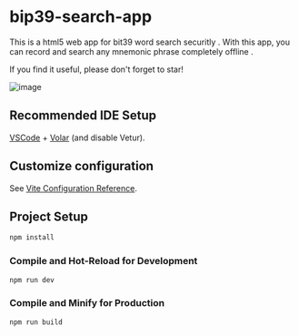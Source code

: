 # bip39-search-app

This is a html5 web app for bit39 word search securitly . With this app, you can record and search any mnemonic phrase completely offline .

If you find it useful, please don't forget to star!

![image](https://github.com/user-attachments/assets/4bbc506c-8262-48c1-89c4-02c442418c78)


## Recommended IDE Setup

[VSCode](https://code.visualstudio.com/) + [Volar](https://marketplace.visualstudio.com/items?itemName=Vue.volar) (and disable Vetur).

## Customize configuration

See [Vite Configuration Reference](https://vite.dev/config/).

## Project Setup

```sh
npm install
```

### Compile and Hot-Reload for Development

```sh
npm run dev
```

### Compile and Minify for Production

```sh
npm run build
```
